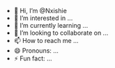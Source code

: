 - 👋 Hi, I’m @Nxishie
- 👀 I’m interested in ...
- 🌱 I’m currently learning ...
- 💞️ I’m looking to collaborate on ...
- 📫 How to reach me ...
- 😄 Pronouns: ...
- ⚡ Fun fact: ...

<!---
Nxishie/Nxishie is a ✨ special ✨ repository because its `README.md` (this file) appears on your GitHub profile.
You can click the Preview link to take a look at your changes.
--->
